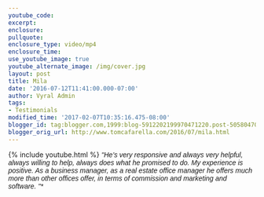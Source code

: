 ```yaml
---
youtube_code: 
excerpt:
enclosure:
pullquote:
enclosure_type: video/mp4
enclosure_time:
use_youtube_image: true
youtube_alternate_image: /img/cover.jpg
layout: post
title: Mila
date: '2016-07-12T11:41:00.000-07:00'
author: Vyral Admin
tags:
- Testimonials
modified_time: '2017-02-07T10:35:16.475-08:00'
blogger_id: tag:blogger.com,1999:blog-5912202199970471220.post-5058047035310123884
blogger_orig_url: http://www.tomcafarella.com/2016/07/mila.html
---
```

{% include youtube.html %}
<i><span style="font-size: normal;"><span style="font-family: &quot;arial&quot; , &quot;helvetica&quot; , sans-serif;">"He’s very responsive and always very helpful, always willing to help, always does what he promised to do.  My experience is positive. As a business manager, as a real estate office manager he offers much more than other offices offer, in terms of commission and marketing and software. "* 